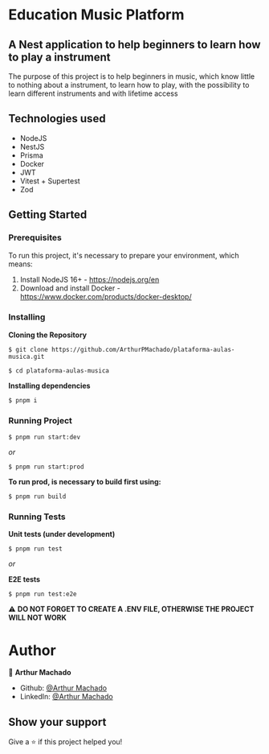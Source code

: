 # Education Music Platform

## A Nest application to help beginners to learn how to play a instrument

The purpose of this project is to help beginners in music, which know little to nothing about a instrument,
to learn how to play, with the possibility to learn different instruments and with lifetime access

## Technologies used

* NodeJS
* NestJS
* Prisma
* Docker
* JWT
* Vitest + Supertest
* Zod

## Getting Started
### Prerequisites

To run this project, it's necessary to prepare your environment, which means:

1. Install NodeJS 16+ - https://nodejs.org/en
2. Download and install Docker - https://www.docker.com/products/docker-desktop/

### Installing
**Cloning the Repository**
```
$ git clone https://github.com/ArthurPMachado/plataforma-aulas-musica.git

$ cd plataforma-aulas-musica
```
**Installing dependencies**

```
$ pnpm i
```

### Running Project

```
$ pnpm run start:dev
```

_or_

```
$ pnpm run start:prod
```
**To run prod, is necessary to build first using:**

```
$ pnpm run build
```


### Running Tests
**Unit tests (under development)**
```
$ pnpm run test
```

_or_

**E2E tests**
```
$ pnpm run test:e2e
```

⚠️ **DO NOT FORGET TO CREATE A .ENV FILE, OTHERWISE THE PROJECT WILL NOT WORK**

# Author

👤 **Arthur Machado**

- Github: [@Arthur Machado](https://github.com/ArthurPMachado)
- LinkedIn: [@Arthur Machado](https://linkedin.com/in/arthurpmachado)

## Show your support

Give a ⭐️ if this project helped you!
